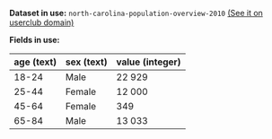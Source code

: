 **Dataset in use:** `north-carolina-population-overview-2010` [(See it on userclub domain)](https://userclub.opendatasoft.com/explore/dataset/north-carolina-population-overview-2010/table/)

**Fields in use:** 

| age (text) | sex (text) | value (integer) |
|---|---|---|
|18-24|Male|22 929|
|25-44|Female|12 000|
|45-64|Female|349|
|65-84|Male|13 033|